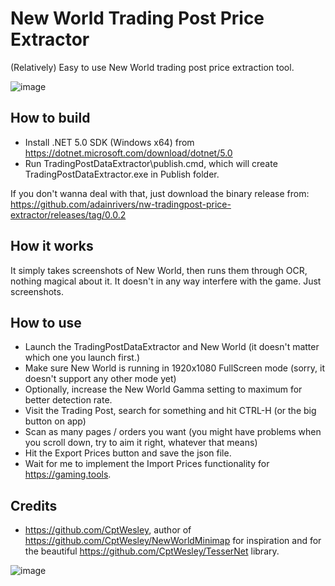 # New World Trading Post Price Extractor
(Relatively) Easy to use New World trading post price extraction tool.

![image](https://user-images.githubusercontent.com/93623214/139960802-ae06f4f4-6dff-4acd-b96f-af49f4603c4c.png)

## How to build
- Install .NET 5.0 SDK (Windows x64) from https://dotnet.microsoft.com/download/dotnet/5.0
- Run TradingPostDataExtractor\publish.cmd, which will create TradingPostDataExtractor.exe in Publish folder.

If you don't wanna deal with that, just download the binary release from: https://github.com/adainrivers/nw-tradingpost-price-extractor/releases/tag/0.0.2

## How it works

It simply takes screenshots of New World, then runs them through OCR, nothing magical about it. It doesn't in any way interfere with the game. Just screenshots. 

## How to use
- Launch the TradingPostDataExtractor and New World (it doesn't matter which one you launch first.)
- Make sure New World is running in 1920x1080 FullScreen mode (sorry, it doesn't support any other mode yet)
- Optionally, increase the New World Gamma setting to maximum for better detection rate.
- Visit the Trading Post, search for something and hit CTRL-H (or the big button on app)
- Scan as many pages / orders you want (you might have problems when you scroll down, try to aim it right, whatever that means)
- Hit the Export Prices button and save the json file.
- Wait for me to implement the Import Prices functionality for https://gaming.tools.

## Credits
- https://github.com/CptWesley, author of https://github.com/CptWesley/NewWorldMinimap for inspiration and for the beautiful https://github.com/CptWesley/TesserNet library.

![image](https://user-images.githubusercontent.com/93623214/139960936-45d6200a-6c9d-4d2a-965c-4727b9937d64.png)
